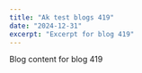```yaml
---
title: "Ak test blogs 419"
date: "2024-12-31"
excerpt: "Excerpt for blog 419"
---
```


Blog content for blog 419